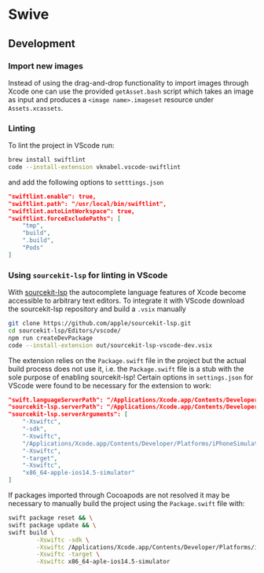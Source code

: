 # Swive



## Development

### Import new images
Instead of using the drag-and-drop functionality to import images through Xcode one can use the provided `getAsset.bash` script which takes an image as input and produces a `<image name>.imageset` resource under `Assets.xcassets`.

### Linting
To lint the project in VScode run:
```bash
brew install swiftlint
code --install-extension vknabel.vscode-swiftlint
```
and add the following options to `setttings.json`
```json
"swiftlint.enable": true,
"swiftlint.path": "/usr/local/bin/swiftlint",
"swiftlint.autoLintWorkspace": true,
"swiftlint.forceExcludePaths": [
    "tmp",
    "build",
    ".build",
    "Pods"
]
```

### Using `sourcekit-lsp` for linting in VScode
With [sourcekit-lsp](https://github.com/apple/sourcekit-lsp/) the autocomplete language features of Xcode become accessible to arbitrary text editors. To integrate it with VScode download the sourcekit-lsp repository and build a `.vsix` manually

```bash
git clone https://github.com/apple/sourcekit-lsp.git
cd sourcekit-lsp/Editors/vscode/
npm run createDevPackage
code --install-extension out/sourcekit-lsp-vscode-dev.vsix
```

The extension relies on the `Package.swift` file in the project but the actual build process does not use it, i.e. the `Package.swift` file is a stub with the sole purpose of enabling sourcekit-lsp! Certain options in `settings.json` for VScode were found to be necessary for the extension to work:

```json
"swift.languageServerPath": "/Applications/Xcode.app/Contents/Developer/Toolchains/XcodeDefault.xctoolchain/usr/bin/sourcekit-lsp",
"sourcekit-lsp.serverPath": "/Applications/Xcode.app/Contents/Developer/Toolchains/XcodeDefault.xctoolchain/usr/bin/sourcekit-lsp",
"sourcekit-lsp.serverArguments": [
	"-Xswiftc",
	"-sdk",
	"-Xswiftc",
	"/Applications/Xcode.app/Contents/Developer/Platforms/iPhoneSimulator.platform/Developer/SDKs/iPhoneSimulator.sdk",
	"-Xswiftc",
	"-target",
	"-Xswiftc",
	"x86_64-apple-ios14.5-simulator"
]
```

If packages imported through Cocoapods are not resolved it may be necessary to manually build the project using the `Package.swift` file with:

```bash
swift package reset && \
swift package update && \
swift build \
        -Xswiftc -sdk \
        -Xswiftc /Applications/Xcode.app/Contents/Developer/Platforms/iPhoneSimulator.platform/Developer/SDKs/iPhoneSimulator.sdk \
        -Xswiftc -target \
        -Xswiftc x86_64-aple-ios14.5-simulator
```
